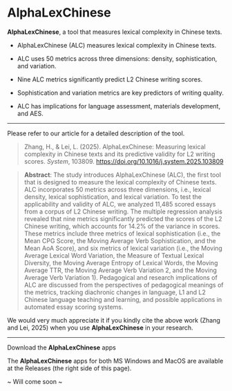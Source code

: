 # AlphaLexChinese

**AlphaLexChinese**, a tool that measures lexical complexity in Chinese texts.

- AlphaLexChinese (ALC) measures lexical complexity in Chinese texts.

- ALC uses 50 metrics across three dimensions: density, sophistication, and variation.

- Nine ALC metrics significantly predict L2 Chinese writing scores.

- Sophistication and variation metrics are key predictors of writing quality.

- ALC has implications for language assessment, materials development, and AES.

***

Please refer to our article for a detailed description of the tool. 

> Zhang, H., & Lei, L. (2025). AlphaLexChinese: Measuring lexical complexity in Chinese texts and its predictive validity for L2 writing scores. *System*, 103809. https://doi.org/10.1016/j.system.2025.103809


> **Abstract**: The study introduces AlphaLexChinese (ALC), the first tool that is designed to measure the lexical complexity of Chinese texts. ALC incorporates 50 metrics across three dimensions, i.e., lexical density, lexical sophistication, and lexical variation. To test the applicability and validity of ALC, we analyzed 11,485 scored essays from a corpus of L2 Chinese writing. The multiple regression analysis revealed that nine metrics significantly predicted the scores of the L2 Chinese writing, which accounts for 14.2% of the variance in scores. These metrics include three metrics of lexical sophistication (i.e., the Mean CPG Score, the Moving Average Verb Sophistication, and the Mean AoA Score), and six metrics of lexical variation (i.e., the Moving Average Lexical Word Variation, the Measure of Textual Lexical Diversity, the Moving Average Entropy of Lexical Words, the Moving Average TTR, the Moving Average Verb Variation 2, and the Moving Average Verb Variation 1). Pedagogical and research implications of ALC are discussed from the perspectives of pedagogical meanings of the metrics, tracking diachronic changes in language, L1 and L2 Chinese language teaching and learning, and possible applications in automated essay scoring systems.

We would very much appreciate it if you kindly cite the above work (Zhang and Lei, 2025) when you use **AlphaLexChinese** in your research. 

***

Download the **AlphaLexChinese** apps 

The **AlphaLexChinese** apps for both MS Windows and MacOS are available at the Releases (the right side of this page). 

~ Will come soon ~


